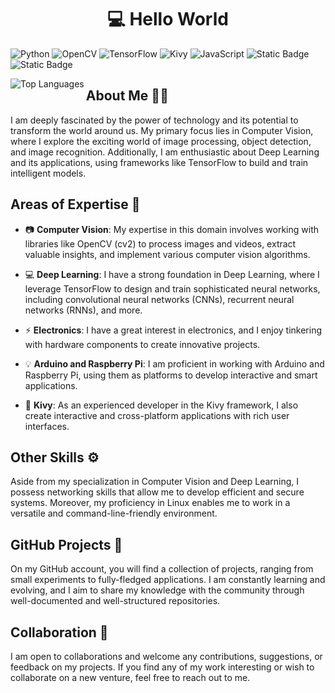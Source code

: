 <h1 align="center">💻 Hello World</h1>

![Python](https://img.shields.io/badge/Python-black?style=for-the-badge&logo=Python&logoColor=white&labelColor=darkgreen&color=darkgreen)
![OpenCV](https://img.shields.io/badge/OpenCV-black?style=for-the-badge&logo=opencv&logoColor=skyblue)
![TensorFlow](https://img.shields.io/badge/Tensorflow-orange?style=for-the-badge&logo=tensorflow&logoColor=white)
![Kivy](https://img.shields.io/badge/Kivy-black?style=for-the-badge&logo=Python&logoColor=brightgreen)
![JavaScript](https://img.shields.io/badge/JavaScript-%23efd83b?style=for-the-badge&logo=JavaScript&logoColor=black)
![Static Badge](https://img.shields.io/badge/Arduino-%231f8184?style=for-the-badge&logo=Arduino&logoColor=white)
![Static Badge](https://img.shields.io/badge/Raspberry%20Pi-%23be3244?style=for-the-badge&logo=raspberrypi&logoColor=white)


<div align="left">
<a style="text-aling:center" href="https://github.com/giyu51" align="left">
  <img align="left" src="https://github-readme-stats.vercel.app/api/top-langs/?username=giyu51&langs_count=10&title_color=0D1117&text_color=ffffff&icon_color=50c878&bg_color=0D1117&hide_border=true&locale=en&custom_title=Top%20%Languages&hide=CSS,HTML,Handlebars,ejs" alt="Top Languages" /></a>
</div>





## About Me 🙋‍♂️

I am deeply fascinated by the power of technology and its potential to transform the world around us. My primary focus lies in Computer Vision, where I explore the exciting world of image processing, object detection, and image recognition. Additionally, I am enthusiastic about Deep Learning and its applications, using frameworks like TensorFlow to build and train intelligent models.

## Areas of Expertise 💪

- 📷 **Computer Vision**: My expertise in this domain involves working with libraries like OpenCV (cv2) to process images and videos, extract valuable insights, and implement various computer vision algorithms.

- :computer: **Deep Learning**: I have a strong foundation in Deep Learning, where I leverage TensorFlow to design and train sophisticated neural networks, including convolutional neural networks (CNNs), recurrent neural networks (RNNs), and more.

- ⚡ **Electronics**: I have a great interest in electronics, and I enjoy tinkering with hardware components to create innovative projects.

- 💡 **Arduino and Raspberry Pi**: I am proficient in working with Arduino and Raspberry Pi, using them as platforms to develop interactive and smart applications.

- 🥝 **Kivy**: As an experienced developer in the Kivy framework, I also create interactive and cross-platform applications with rich user interfaces.

## Other Skills ⚙️

Aside from my specialization in Computer Vision and Deep Learning, I possess networking skills that allow me to develop efficient and secure systems. Moreover, my proficiency in Linux enables me to work in a versatile and command-line-friendly environment.

## GitHub Projects 🚀

On my GitHub account, you will find a collection of projects, ranging from small experiments to fully-fledged applications. I am constantly learning and evolving, and I aim to share my knowledge with the community through well-documented and well-structured repositories.

## Collaboration 👥

I am open to collaborations and welcome any contributions, suggestions, or feedback on my projects. If you find any of my work interesting or wish to collaborate on a new venture, feel free to reach out to me.
